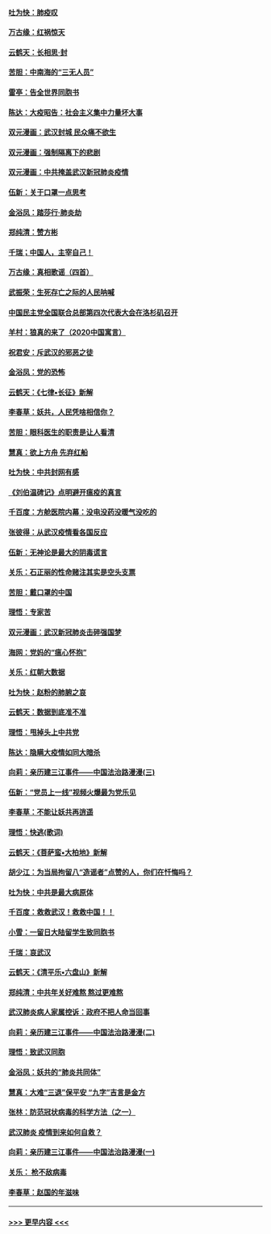 #### [吐为快：肺疫叹](../pages/nsc993/n11864027.md?t=02130031) 
#### [万古缘：红祸惊天](../pages/nsc993/n11864079.md?t=02130031) 
#### [云鹤天：长相思‧封](../pages/nsc993/n11864006.md?t=02130031) 
#### [苦胆：中南海的“三无人员”](../pages/nsc993/n11862997.md?t=02130031) 
#### [雷亭：告全世界同胞书](../pages/nsc993/n11862572.md?t=02130031) 
#### [陈达：大疫昭告：社会主义集中力量坏大事](../pages/nsc993/n11859419.md?t=02130031) 
#### [双元漫画：武汉封城 民众痛不欲生](../pages/nsc993/n11859287.md?t=02130031) 
#### [双元漫画：强制隔离下的悲剧](../pages/nsc993/n11859244.md?t=02130031) 
#### [双元漫画：中共掩盖武汉新冠肺炎疫情](../pages/nsc993/n11858249.md?t=02130031) 
#### [伍新：关于口罩一点思考](../pages/nsc993/n11859195.md?t=02130031) 
#### [金浴凤：踏莎行‧肺炎劫](../pages/nsc993/n11858227.md?t=02130031) 
#### [郑纯清：赞方彬](../pages/nsc993/n11856803.md?t=02130031) 
#### [千瑞；中国人，主宰自己！](../pages/nsc993/n11856793.md?t=02130031) 
#### [万古缘：真相歌谣（四首）](../pages/nsc993/n11856263.md?t=02130031) 
#### [武振荣：生死存亡之际的人民呐喊](../pages/nsc993/n11856256.md?t=02130031) 
#### [中国民主党全国联合总部第四次代表大会在洛杉矶召开](../pages/nsc993/n11856344.md?t=02130031) 
#### [羊村：狼真的来了（2020中国寓言）](../pages/nsc993/n11856229.md?t=02130031) 
#### [祝君安：斥武汉的邪恶之徒](../pages/nsc993/n11855861.md?t=02130031) 
#### [金浴凤：党的恐怖](../pages/nsc993/n11855849.md?t=02130031) 
#### [云鹤天：《七律▪长征》新解](../pages/nsc993/n11855479.md?t=02130031) 
#### [李春草：妖共，人民凭啥相信你？](../pages/nsc993/n11855196.md?t=02130031) 
#### [苦胆：眼科医生的职责是让人看清](../pages/nsc993/n11853840.md?t=02130031) 
#### [慧真：欲上方舟 先弃红船](../pages/nsc993/n11853483.md?t=02130031) 
#### [吐为快：中共封网有感](../pages/nsc993/n11852575.md?t=02130031) 
#### [《刘伯温碑记》点明避开瘟疫的真言](../pages/nsc993/n11852128.md?t=02130031) 
#### [千百度：方舱医院内幕：没电没药没暖气没吃的](../pages/nsc993/n11850211.md?t=02130031) 
#### [张彼得：从武汉疫情看各国反应](../pages/nsc993/n11850102.md?t=02130031) 
#### [伍新：无神论是最大的阴毒谎言](../pages/nsc993/n11846129.md?t=02130031) 
#### [关乐：石正丽的性命赌注其实是空头支票](../pages/nsc993/n11846109.md?t=02130031) 
#### [苦胆：戴口罩的中国](../pages/nsc993/n11845576.md?t=02130031) 
#### [理悟：专家苦](../pages/nsc993/n11845564.md?t=02130031) 
#### [双元漫画：武汉新冠肺炎击碎强国梦](../pages/nsc993/n11843320.md?t=02130031) 
#### [海网：党妈的“瘟心怀抱”](../pages/nsc993/n11840740.md?t=02130031) 
#### [关乐：红朝大数据](../pages/nsc993/n11840675.md?t=02130031) 
#### [吐为快：赵粉的肺腑之哀](../pages/nsc993/n11840618.md?t=02130031) 
#### [云鹤天：数据到底准不准](../pages/nsc993/n11840325.md?t=02130031) 
#### [理悟：甩掉头上中共党](../pages/nsc993/n11838826.md?t=02130031) 
#### [陈达：隐瞒大疫情如同大暗杀](../pages/nsc993/n11838771.md?t=02130031) 
#### [向莉：亲历建三江事件——中国法治路漫漫(三)](../pages/nsc993/n11831825.md?t=02130031) 
#### [伍新：“党员上一线”视频火爆最为党乐见](../pages/nsc993/n11838200.md?t=02130031) 
#### [李春草：不能让妖共再逍遥](../pages/nsc993/n11838102.md?t=02130031) 
#### [理悟：快逃(歌词)](../pages/nsc993/n11838083.md?t=02130031) 
#### [云鹤天：《菩萨蛮▪大柏地》新解](../pages/nsc993/n11838059.md?t=02130031) 
#### [胡少江：为当局拘留八“造谣者”点赞的人，你们在忏悔吗？](../pages/nsc993/n11836801.md?t=02130031) 
#### [吐为快：中共是最大病原体](../pages/nsc993/n11836748.md?t=02130031) 
#### [千百度：救救武汉！救救中国！！](../pages/nsc993/n11836145.md?t=02130031) 
#### [小雪：一留日大陆留学生致同胞书](../pages/nsc993/n11834624.md?t=02130031) 
#### [千瑞：哀武汉](../pages/nsc993/n11833647.md?t=02130031) 
#### [云鹤天：《清平乐▪六盘山》新解](../pages/nsc993/n11833611.md?t=02130031) 
#### [郑纯清：中共年关好难熬 熬过更难熬](../pages/nsc993/n11833489.md?t=02130031) 
#### [武汉肺炎病人家属控诉：政府不把人命当回事](../pages/nsc993/n11833205.md?t=02130031) 
#### [向莉：亲历建三江事件——中国法治路漫漫(二)](../pages/nsc993/n11829102.md?t=02130031) 
#### [理悟：致武汉同胞](../pages/nsc993/n11831522.md?t=02130031) 
#### [金浴凤：妖共的“肺炎共同体”](../pages/nsc993/n11829448.md?t=02130031) 
#### [慧真：大难“三退”保平安 “九字”吉言是金方](../pages/nsc993/n11829501.md?t=02130031) 
#### [张林：防范冠状病毒的科学方法（之一）](../pages/nsc993/n11828618.md?t=02130031) 
#### [武汉肺炎 疫情到来如何自救？](../pages/nsc993/n11827632.md?t=02130031) 
#### [向莉：亲历建三江事件——中国法治路漫漫(一)](../pages/nsc993/n11827190.md?t=02130031) 
#### [关乐： 枪不敌病毒](../pages/nsc993/n11826746.md?t=02130031) 
#### [李春草：赵国的年滋味](../pages/nsc993/n11826321.md?t=02130031) 

----
#### [ >>> 更早内容 <<< ](../indexes/nsc993-earlier.md)
